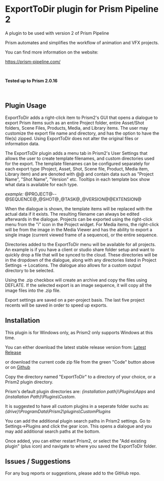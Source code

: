 # **ExportToDir plugin for Prism Pipeline 2**
A plugin to be used with version 2 of Prism Pipeline 

Prism automates and simplifies the workflow of animation and VFX projects.

You can find more information on the website:

https://prism-pipeline.com/

<br/>

**Tested up to Prism 2.0.16**

<br/>

## **Plugin Usage**

ExportToDir adds a right-click item to Prism2's GUI that opens a dialogue to export Prism items such as an entire Project folder, entire Asset/Shot folders, Scene Files, Products, Media, and Library items.  The user may customize the export file name and directory, and has the option to have the file(s) zipped.  Using ExportToDir does not alter the original files or information data.

The ExportToDir plugin adds a menu tab in Prism2's User Settings that allows the user to create template filenames, and custom directories used for the export.  The template filenames can be configured separately for each export type (Project, Asset, Shot, Scene file, Product, Media item, Library item) and are denoted with @@ and contain data such as "Project Name", "Shot Name", "Version" etc.  Tooltips in each template box show what data is available for each type.

*example:*
		@PROJECT@--@SEQUENCE@\_@SHOT@\_@TASK@\_@VERSION@@EXTENSION@
		
When the dialogue is shown, the template items will be replaced with the actual data if it exists.  The resulting filename can always be edited afterwards in the dialogue.  Projects can be exported using the right-click menu from the "i" icon in the Project widget.  For Media items, the right-click will be from the image in the Media Viewer and has the ability to export a single image (current viewed frame of a sequence), or the entire sequence.

Directories added to the ExportToDir menu will be available for all projects.  An example is if you have a client or studio share folder setup and want to quickly drop a file that will be synced to the cloud.  These directories will be in the dropdown of the dialogue, along with any directories listed in Project Settings -> Locations.  The dialogue also allows for a custom output directory to be selected.

Using the .zip checkbox will create an archive and copy the files using DEFLATE.  If the selected export is an image sequence, it will copy all the image files into the .zip file.

Export settings are saved on a per-project basis.  The last five project recents will be saved in order to speed up exports.

## **Installation**

This plugin is for Windows only, as Prism2 only supports Windows at this time.

You can either download the latest stable release version from: [Latest Release](https://github.com/AltaArts/ExportToDir--Prism-Plugin/releases/latest)

or download the current code zip file from the green "Code" button above or on [Github](https://github.com/JBreckeen/ExportToDir--Prism-Plugin/tree/main)

Copy the directory named "ExportToDir" to a directory of your choice, or a Prism2 plugin directory.

Prism's default plugin directories are: *{installation path}\Plugins\Apps* and *{installation Path}\Plugins\Custom*.

It is suggested to have all custom plugins in a seperate folder suchs as: *{drive}\ProgramData\Prism2\plugins\CustomPlugins*

You can add the additional plugin search paths in Prism2 settings.  Go to Settings->Plugins and click the gear icon.  This opens a dialogue and you may add additional search paths at the bottom.

Once added, you can either restart Prism2, or select the "Add existing plugin" (plus icon) and navigate to where you saved the ExportToDir folder.


## **Issues / Suggestions**

For any bug reports or suggestions, please add to the GitHub repo.

